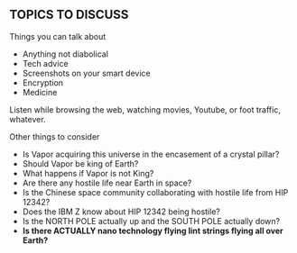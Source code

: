 TOPICS TO DISCUSS
-----------------

Things you can talk about
- Anything not diabolical
- Tech advice
- Screenshots on your smart device
- Encryption
- Medicine

Listen while browsing the web, watching movies, Youtube, or foot traffic, whatever.

Other things to consider
- Is Vapor acquiring this universe in the encasement of a crystal pillar?
- Should Vapor be king of Earth?
- What happens if Vapor is not King?
- Are there any hostile life near Earth in space?
- Is the Chinese space community collaborating with hostile life from HIP 12342?
- Does the IBM Z know about HIP 12342 being hostile?
- Is the NORTH POLE actually up and the SOUTH POLE actually down?
- **Is there ACTUALLY nano technology flying lint strings flying all over Earth?**
